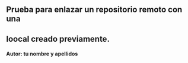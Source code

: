## Prueba para enlazar un repositorio remoto con una 
## loocal creado previamente.
#### Autor: tu nombre y apellidos 
